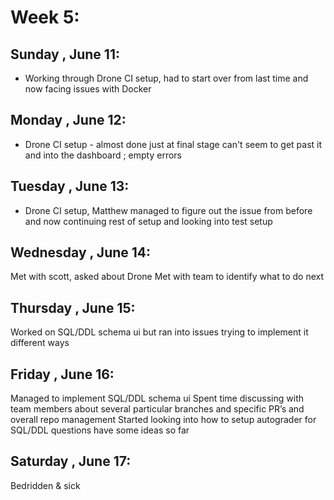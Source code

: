 # Week 5:
## Sunday , June 11:
- Working through Drone CI setup, had to start over from last time and now facing issues with Docker

## Monday , June 12:
- Drone CI setup - almost done just at final stage can't seem to get past it and into the dashboard ; empty errors

## Tuesday , June 13:
- Drone CI setup, Matthew managed to figure out the issue from before and now continuing rest of setup and looking into test setup

## Wednesday , June 14:
Met with scott, asked about Drone
Met with team to identify what to do next

## Thursday , June 15:
Worked on SQL/DDL schema ui but ran into issues trying to implement it different ways

## Friday , June 16:
Managed to implement SQL/DDL schema ui
Spent time discussing with team members about several particular branches and specific PR’s and overall repo management
Started looking into how to setup autograder for SQL/DDL questions have some ideas so far

## Saturday , June 17:
Bedridden & sick
